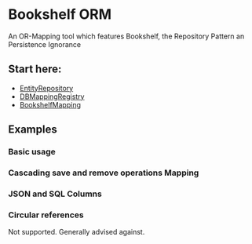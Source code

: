 # Bookshelf ORM
An OR-Mapping tool which features Bookshelf, the Repository Pattern an Persistence Ignorance

## Start here:
* [EntityRepository](./EntityRepository.html)
* [DBMappingRegistry](./DBMappingRegistry.html)
* [BookshelfMapping](./BookshelfMapping.html)

## Examples

### Basic usage

### Cascading save and remove operations Mapping

### JSON and SQL Columns

### Circular references
Not supported. Generally advised against.
